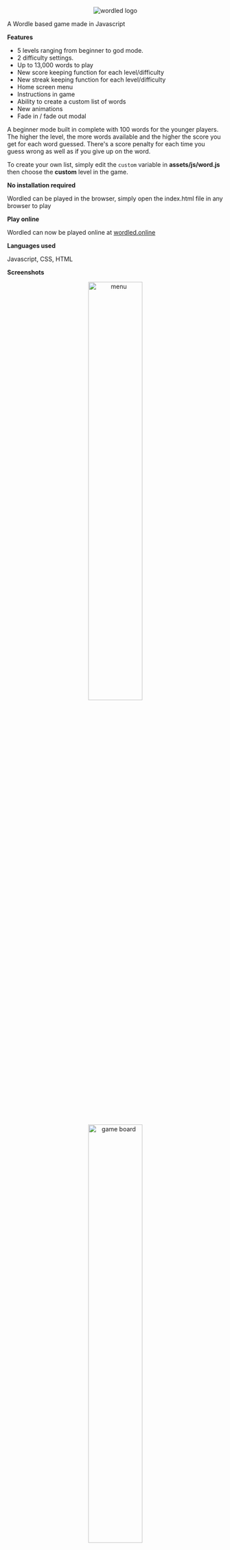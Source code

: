 <p align="center"><img src="https://user-images.githubusercontent.com/95859352/152671096-5e7c2d31-177a-49c0-b952-616071321604.png" alt="wordled logo"></p>
 
A Wordle based game made in Javascript

**Features**

- 5 levels ranging from beginner to god mode.
- 2 difficulty settings.
- Up to 13,000 words to play
- New score keeping function for each level/difficulty
- New streak keeping function for each level/difficulty
- Home screen menu
- Instructions in game
- Ability to create a custom list of words
- New animations
- Fade in / fade out modal

A beginner mode built in complete with 100 words for the younger players. The higher the level, the more words available and the higher the score you get for each word guessed. There's a score penalty for each time you guess wrong as well as if you give up on the word.

To create your own list, simply edit the ```custom``` variable in **assets/js/word.js** then choose the **custom** level in the game.

**No installation required**

Wordled can be played in the browser, simply open the index.html file in any browser to play

**Play online**

Wordled can now be played online at [wordled.online](https://wordled.online)

**Languages used**

Javascript, CSS, HTML

**Screenshots**

<p align="center"><img src="https://user-images.githubusercontent.com/95859352/152353450-3c0fba45-0341-4902-9e27-23a1c757b2aa.png" alt="menu" style="width:50%"></p>
<p align="center"><img src="https://user-images.githubusercontent.com/95859352/152353492-a706e77f-9a7e-4d09-8a43-8a5c1470e7f3.png" alt="game board" style="width:50%"></p>
<p align="center"><img src="https://user-images.githubusercontent.com/95859352/152353527-08d8ccdc-3fc9-4fac-a391-d0a960e2b0e3.png" alt="dificult mode" style="width:50%"></p>
<p align="center"><img src="https://user-images.githubusercontent.com/95859352/152353560-169070f7-e5a1-4910-9f9d-d5f2f577767b.png" alt="in game difficulty select" style="width:50%"></p>
<p align="center"><img src="https://user-images.githubusercontent.com/95859352/152353576-26b10328-ad48-4a62-af6b-524ab6483bcd.png" alt="in game level select" style="width:50%"></p>
<p align="center"><img src="https://user-images.githubusercontent.com/95859352/152353619-8f52aa36-c5be-4547-8388-80b0fe3ea6d1.png" alt="win screen" style="width:50%"></p>
<p align="center"><img src="https://user-images.githubusercontent.com/95859352/152353641-5b75aa4f-7aef-47f4-9c70-fbb5fbb29683.png" alt="lost screen" style="width:50%"></p>
<p align="center"><img src="https://user-images.githubusercontent.com/95859352/152353678-957e89cd-9b39-4670-8cbe-ef79e7c3709d.png" alt="give up screen" style="width:50%"></p>
<p align="center"><img src="https://user-images.githubusercontent.com/95859352/152353707-22f6603c-46c4-4b20-b570-1bd6a0aaac2a.png" alt="difficulty select" style="width:50%"></p>
<p align="center"><img src="https://user-images.githubusercontent.com/95859352/152353727-ca94dcb1-97ae-4ec5-8bd7-f2927015693a.png" alt="help game" style="width:50%"></p>
<p align="center"><img src="https://user-images.githubusercontent.com/95859352/152353749-85167c57-bacb-4ba1-991b-24d2cf3d597b.png" alt="help options" style="width:50%"></p>
<p align="center"><img src="https://user-images.githubusercontent.com/95859352/152353776-aeed8993-6e8d-407f-8656-4c2bc0171c39.png" alt="level select" style="width:50%"></p>
<p align="center"><img src="https://user-images.githubusercontent.com/95859352/152353797-9ec46bcf-9392-4956-be80-6156980fe541.png" alt="score easy" style="width:50%"></p>
<p align="center><img src="https://user-images.githubusercontent.com/95859352/152353831-3153054f-f85b-48af-97a6-b4fc5cef132b.png" alt="streak easy" style="width:50%"></p>
